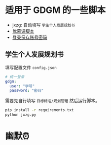 # 适用于 GDGM 的一些脚本

- jxzg: 自动填写 `学生个人发展规划书`
- [优慕课脚本](https://greasyfork.org/zh-CN/scripts/496851-%E5%B9%BF%E4%B8%9C%E5%B7%A5%E8%B4%B8%E4%BC%98%E6%85%95%E8%AF%BE%E8%84%9A%E6%9C%AC)
- [登录保存账号密码](https://greasyfork.org/zh-CN/scripts/483848-%E5%B9%BF%E4%B8%9C%E5%B7%A5%E8%B4%B8%E7%99%BB%E5%BD%95%E4%BF%9D%E5%AD%98%E8%B4%A6%E5%8F%B7%E5%AF%86%E7%A0%81)

## 学生个人发展规划书

填写配置文件 `config.json`

```yaml
# 统一登录
gdgm:
  user: "学号"
  password: "密码"
```

需要先自行填写 `目标标准/规划管理` 然后运行脚本。

```bash
pip install -r requirements.txt
python jxzg.py
```

# 幽默⏰
